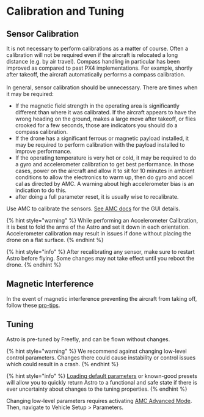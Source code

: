 # Calibration and Tuning

## Sensor Calibration

It is not necessary to perform calibrations as a matter of course. Often a calibration will not be required even if the aircraft is relocated a long distance (e.g. by air travel). Compass handling in particular has been improved as compared to past PX4 implementations. For example, shortly after takeoff, the aircraft automatically performs a compass calibration. \
\
In general, sensor calibration should be unnecessary. There are times when it may be required:

* If the magnetic field strength in the operating area is significantly different than where it was calibrated.  If the aircraft appears to have the wrong heading on the ground, makes a large move after takeoff, or flies crooked for a few seconds, those are indicators you should do a compass calibration.
* If the drone has a significant ferrous or magnetic payload installed, it may be required to perform calibration with the payload installed to improve performance.
* If the operating temperature is very hot or cold, it may be required to do a gyro and accelerometer calibration to get best performance. In those cases, power on the aircraft and allow it to sit for 10 minutes in ambient conditions to allow the electronics to warm up, then do gyro and accel cal as directed by AMC. A warning about high accelerometer bias is an indication to do this.
* after doing a full parameter reset, it is usually wise to recalibrate.

Use AMC to calibrate the sensors. [See AMC docs](https://docs.auterion.com/vehicle-operation/settings-and-maintenance/compass-calibration) for the GUI details.

{% hint style="warning" %}
While performing an Accelerometer Calibration, it is best to fold the arms of the Astro and set it down in each orientation. Accelerometer calibration may result in issues if done without placing the drone on a flat surface.&#x20;
{% endhint %}

{% hint style="info" %}
After recalibrating any sensor, make sure to restart Astro before flying. Some changes may not take effect until you reboot the drone.&#x20;
{% endhint %}

## Magnetic Interference

In the event of magnetic interference preventing the aircraft from taking off, follow these [pro-tips](https://freefly.gitbook.io/astro-public/astro/pilots-operating-handbook/limitations#magnetic-interference).

## Tuning

Astro is pre-tuned by Freefly, and can be flown without changes.

{% hint style="warning" %}
We recommend against changing low-level control parameters. Changes there could cause instability or control issues which could result in a crash.
{% endhint %}

{% hint style="info" %}
[Loading default parameters](../software-release-notes/software.md#reset-to-default-astro-parameters) or known-good presets will allow you to quickly return Astro to a functional and safe state if there is ever uncertainty about changes to the tuning properties.
{% endhint %}

Changing low-level parameters requires activating [AMC Advanced Mode](https://freefly.gitbook.io/astro-public/astro/pilots-operating-handbook/software/auterion-mission-control/amc-vehicle-setup/advanced-vehicle-setup#activating-advanced-mode). Then, navigate to Vehicle Setup > Parameters.
